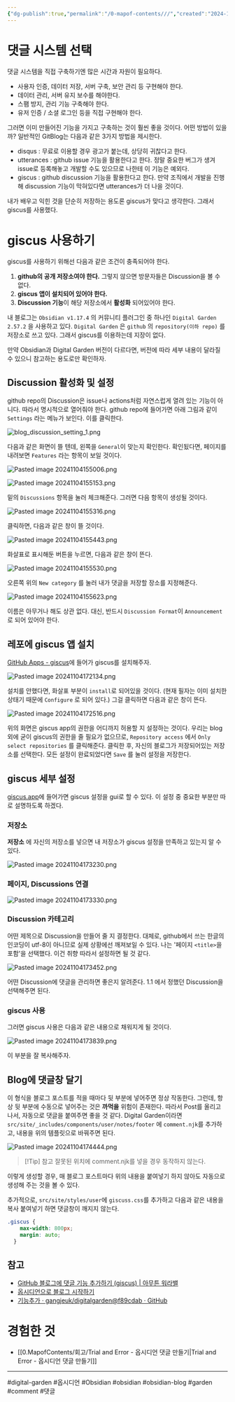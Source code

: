 ```yaml
---
{"dg-publish":true,"permalink":"/0-mapof-contents///","created":"2024-10-28T11:43:41.576+09:00","updated":"2024-11-05T11:12:02.461+09:00"}
---
```



# 댓글 시스템 선택

댓글 시스템을 직접 구축하기엔 많은 시간과 자원이 필요하다.
- 사용자 인증, 데이터 저장, 서버 구축, 보안 관리 등 구현해야 한다.
- 데이터 관리, 서버 유지 보수를 해야한다.
- 스팸 방지, 관리 기능 구축해야 한다.
- 유저 인증 / 소셜 로그인 등을 직접 구현해야 한다.

그러면 이미 만들어진 기능을 가지고 구축하는 것이 훨씬 좋을 것이다.
어떤 방법이 있을까? 일반적인 GitBlog는 다음과 같은 3가지 방법을 제시한다.
- disqus : 무료로 이용할 경우 광고가 붙는데, 상당히 귀찮다고 한다.
- utterances : github issue 기능을 활용한다고 한다. 정말 중요한 버그가 생겨 issue로 등록해놓고 개발할 수도 있으므로 나한테 이 기능은 예외다.
- giscus : github discussion 기능을 활용한다고 한다. 만약 조직에서 개발을 진행해 discussion 기능이 막혀있다면 utterances가 더 나을 것이다.

내가 배우고 익힌 것을 단순히 저장하는 용도론 giscus가 맞다고 생각한다. 그래서 giscus를 사용했다.

# giscus 사용하기

giscus를 사용하기 위해선 다음과 같은 조건이 충족되어야 한다.

1. **github의 공개 저장소여야 한다.** 그렇지 않으면 방문자들은 Discussion을 볼 수 없다.
2. **giscus 앱이 설치되어 있어야 한다.** 
3. **Discussion 기능**이 해당 저장소에서 **활성화** 되어있어야 한다.

내 블로그는 `Obsidian v1.17.4` 의 커뮤니티 플러그인 중 하나인 `Digital Garden 2.57.2`  을 사용하고 있다.  `Digital Garden` 은 `github` 의 `repository(이하 repo)` 를 저장소로 쓰고 있다. 그래서 giscus를 이용하는데 지장이 없다.

만약 Obsidian과 Digital Garden 버전이 다르다면, 버전에 따라 세부 내용이 달라질 수 있으니 참고하는 용도로만 확인하자. 

## Discussion 활성화 및 설정

github repo의 Discussion은 issue나 actions처럼 자연스럽게 열려 있는 기능이 아니다. 따라서 명시적으로 열어줘야 한다. 
github repo에 들어가면 아래 그림과 같이 `Settings` 라는 메뉴가 보인다. 이를 클릭한다.

![blog_discussion_setting_1.png](/img/user/AttachedFiles/blog_discussion_setting_1.png)

다음과 같은 화면이 뜰 텐데, 왼쪽을 `General`이 맞는지 확인한다.
확인됬다면, 페이지를 내려보면 `Features` 라는 항목이 보일 것이다.

![Pasted image 20241104155006.png](/img/user/AttachedFiles/Pasted%20image%2020241104155006.png)

![Pasted image 20241104155153.png](/img/user/AttachedFiles/Pasted%20image%2020241104155153.png)

밑의 `Discussions` 항목을 눌러 체크해준다.
그러면 다음 항목이 생성될 것이다.

![Pasted image 20241104155316.png](/img/user/AttachedFiles/Pasted%20image%2020241104155316.png)

클릭하면, 다음과 같은 창이 뜰 것이다.

![Pasted image 20241104155443.png](/img/user/AttachedFiles/Pasted%20image%2020241104155443.png)

화살표로 표시해둔 버튼을 누르면, 다음과 같은 창이 뜬다.

![Pasted image 20241104155530.png](/img/user/AttachedFiles/Pasted%20image%2020241104155530.png)

오른쪽 위의 `New category` 를 눌러 내가 댓글을 저장할 장소를 지정해준다.

![Pasted image 20241104155623.png](/img/user/AttachedFiles/Pasted%20image%2020241104155623.png)

이름은 아무거나 해도 상관 없다. 대신, 반드시 `Discussion Format`이 `Announcement` 로 되어 있어야 한다.

## 레포에 giscus 앱 설치

[GitHub Apps - giscus](https://github.com/apps/giscus)에 들어가 giscus를 설치해주자.

![Pasted image 20241104172134.png](/img/user/AttachedFiles/Pasted%20image%2020241104172134.png)

설치를 안했다면, 화살표 부분이 `install`로 되어있을 것이다. (현재 필자는 이미 설치한 상태기 때문에 `Configure` 로 되어 있다.) 그걸 클릭하면 다음과 같은 창이 뜬다.

![Pasted image 20241104172516.png](/img/user/AttachedFiles/Pasted%20image%2020241104172516.png)

위의 화면은 giscus app의 권한을 어디까지 허용할 지 설정하는 것이다. 우리는 blog 외에 굳이 giscus의 권한을 줄 필요가 없으므로, `Repository access` 에서 `Only select repositories` 를 클릭해준다. 클릭한 후, 자신의 블로그가 저장되어있는 저장소를 선택한다. 모든 설정이 완료되었다면 `Save` 를 눌러 설정을 저장한다.

## giscus 세부 설정

[giscus.app](https://giscus.app/ko)에 들어가면 giscus 설정을 gui로 할 수 있다.
이 설정 중 중요한 부분만 따로 설명하도록 하겠다.

### 저장소
**저장소** 에 자신의 저장소를 넣으면 내 저장소가 giscus 설정을 만족하고 있는지 알 수 있다.

![Pasted image 20241104173230.png](/img/user/AttachedFiles/Pasted%20image%2020241104173230.png)

### 페이지, Discussions 연결

![Pasted image 20241104173330.png](/img/user/AttachedFiles/Pasted%20image%2020241104173330.png)

###  Discussion 카테고리

어떤 제목으로 Discussion을 만들어 줄 지 결정한다. 대체로, github에서 쓰는 한글의 인코딩이 utf-8이 아니므로 실제 상황에선 깨져보일 수 있다.
나는 '페이지 `<title>`을 포함'을 선택했다. 이건 취향 따라서 설정하면 될 것 같다.

![Pasted image 20241104173452.png](/img/user/AttachedFiles/Pasted%20image%2020241104173452.png)

어떤 Discussion에 댓글을 관리하면 좋은지 알려준다.
1.1 에서 정했던 Discussion을 선택해주면 된다.

### giscus 사용

그러면 giscus 사용은 다음과 같은 내용으로 채워지게 될 것이다.

![Pasted image 20241104173839.png](/img/user/AttachedFiles/Pasted%20image%2020241104173839.png)

이 부분을 잘 복사해주자.

## Blog에 댓글창 달기

이 형식을 블로그 포스트를 적을 때마다 뒷 부분에 넣어주면 정상 작동한다.
그런데, 항상 뒷 부분에 수동으로 넣어주는 것은 **까먹을** 위험이 존재한다.
따라서 Post를 올리고 나서, 자동으로 댓글을 붙여주면 좋을 것 같다.
Digital Garden이라면 `src/site/_includes/components/user/notes/footer` 에 `comment.njk`를 추가하고, 내용을 위의 템플릿으로 바꿔주면 된다.


![Pasted image 20241104174444.png](/img/user/AttachedFiles/Pasted%20image%2020241104174444.png)

>[!Tip] 참고
> 잘못된 위치에 comment.njk를 넣을 경우 동작하지 않는다.

이렇게 생성할 경우, 매 블로그 포스트마다 위의 내용을 붙여넣기 하지 않아도 자동으로 생성해 주는 것을 볼 수 있다.

추가적으로, `src/site/styles/user`에 `giscuss.css`를 추가하고 다음과 같은 내용을 복사 붙여넣기 하면 댓글창이 깨지지 않는다.

```css
.giscus {
    max-width: 800px;
    margin: auto;
  }
```

## 참고 

- [GitHub 블로그에 댓글 기능 추가하기 (giscus) | 아무튼 워라밸](https://hleecaster.github.io/posts/github_blog_giscus/)
- [옵시디언으로 블로그 시작하기](https://deepfield.blog/kr/%EC%A7%80%EC%8B%9D%EB%82%98%EB%88%94/%EC%98%B5%EC%8B%9C%EB%94%94%EC%96%B8%EC%9C%BC%EB%A1%9C%20%EB%B8%94%EB%A1%9C%EA%B7%B8%20%EC%8B%9C%EC%9E%91%ED%95%98%EA%B8%B0/) 
- [기능추가 · gangjeuk/digitalgarden@f89cdab · GitHub](https://github.com/gangjeuk/digitalgarden/commit/f89cdabb9feea8af9d272e54bc884a4595035cd8#diff-570abda34566b9eaf0bc2caafc04536f39bdc13d50225d851efa12133b08de14)

# 경험한 것

- [[0.MapofContents/회고/Trial and Error - 옵시디언 댓글 만들기\|Trial and Error - 옵시디언 댓글 만들기]]

--- 
#digital-garden #옵시디언 #Obsidian #obsidian #obsidian-blog #garden
#comment #댓글